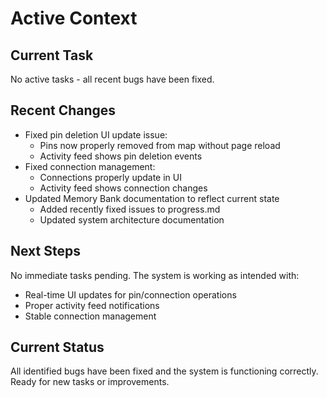 # Active Context

## Current Task
No active tasks - all recent bugs have been fixed.

## Recent Changes
- Fixed pin deletion UI update issue:
  * Pins now properly removed from map without page reload
  * Activity feed shows pin deletion events
- Fixed connection management:
  * Connections properly update in UI
  * Activity feed shows connection changes
- Updated Memory Bank documentation to reflect current state
  * Added recently fixed issues to progress.md
  * Updated system architecture documentation

## Next Steps
No immediate tasks pending. The system is working as intended with:
- Real-time UI updates for pin/connection operations
- Proper activity feed notifications
- Stable connection management

## Current Status
All identified bugs have been fixed and the system is functioning correctly. Ready for new tasks or improvements.

